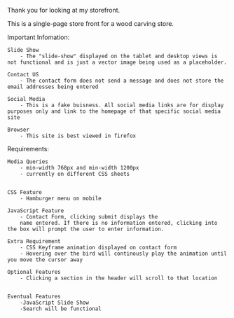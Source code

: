 Thank you for looking at my storefront.

This is a single-page store front for a wood carving store. 

Important Infomation:

    Slide Show
        - The "slide-show" displayed on the tablet and desktop views is not functional and is just a vector image being used as a placeholder. 
    
    Contact US
        - The contact form does not send a message and does not store the email addresses being entered 

    Social Media
        - This is a fake buisness. All social media links are for display purposes only and link to the homepage of that specific social media site
    
    Browser
        - This site is best viewed in firefox 
        
Requirements: 

    Media Queries
        - min-width 768px and min-width 1200px
        - currently on different CSS sheets 
        

    CSS Feature
        - Hamburger menu on mobile 

    JavaScript Feature
        - Contact Form, clicking submit displays the 
        name entered. If there is no information entered, clicking into the box will prompt the user to enter information. 

    Extra Requirement
        - CSS Keyframe animation displayed on contact form
        - Hovering over the bird will continously play the animation until you move the cursor away 
    
    Optional Features
        - Clicking a section in the header will scroll to that location


    Eventual Features
        -JavaScript Slide Show
        -Search will be functional
    

